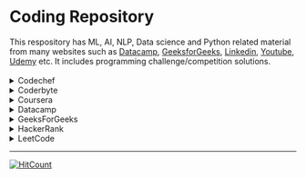 <!-- [keshav](https://www.google.com) -->

<!-- [Chef and Card Game](https://github.com/keshavsingh4522/Python/blob/master/Codechef/July%202020/Chef%20and%20Card%20Game.py) -->
<h1> Coding Repository</h2>
 This respository has ML, AI, NLP, Data science and Python related material from many websites such as <a href="https://www.datacamp.com">Datacamp</a>, <a href="https://www.geeksforgeeks.org">GeeksforGeeks</a>, <a href="https://www.linkedin.com">Linkedin</a>, <a href="https://www.youtube.com">Youtube</a>, <a href="https://www.udemy.com">Udemy</a> etc. It includes programming challenge/competition solutions.
 <br><br>

<details>
<summary>Codechef</summary>
   <ul>
      <li><a href="https://github.com/keshavsingh4522/Python/tree/master/Codechef/August%202020">August 2020 Long Challenge</a></li>
      <li><a href="https://github.com/keshavsingh4522/Python/tree/master/Codechef">July 2020 COOKOFF</a></li>
      <li><a href="https://github.com/keshavsingh4522/Python/tree/master/Codechef/July%202020">July 2020 Long Challenge</a></li>
      <li><a href="https://github.com/keshavsingh4522/Python/tree/master/Codechef/June%202020">June 2020 Long Challenge</a></li>
      <li><a href="https://github.com/keshavsingh4522/Python/tree/master/Codechef/IARCS%20OPC%20Judge%20Problems/C%2B%2B">IARCS OPC Judge Problems</a></li>
      <li><a href="https://github.com/keshavsingh4522/Python/tree/master/Codechef/Practise">Practice</a></li>
   </ul>
</details>

<details>
<summary>Coderbyte</summary>
<ul>
  <li><a href="https://github.com/keshavsingh4522/Python/tree/master/Coderbyte">Main</a></li>
</ul>
</details>

<details>
<summary>Coursera</summary>
<ul>
<li><a href="https://github.com/keshavsingh4522/Python/tree/master/Coursera/Data%20Analysis%20with%20Python">Data Analysis with Python</a></li>
<li><a href="https://github.com/keshavsingh4522/Python/tree/master/Coursera/Data%20Visualization%20with%20Python">Data Visualization with Python</a></li>
<li><a href="https://github.com/keshavsingh4522/Python/tree/master/Coursera/Databases%20and%20SQL%20for%20Data%20Science">Database and SQL For Data Science</a></li>
<li><a href="https://github.com/keshavsingh4522/Python/tree/master/Coursera/Python%20Data%20Structures">Python Data Structures</a></li>
<li><a href="https://github.com/keshavsingh4522/Python/tree/master/Coursera/Python%20for%20applied%20Data%20Science%20and%20AI">Python For Applied Data Science And AI</a></li>
<li><a href="https://github.com/keshavsingh4522/Python/tree/master/Coursera/Tools%20for%20Data%20Science">Tools for Data Science</a></li>
</ul>
</details>

<details>
<summary>Datacamp</summary>
  <ul>
    <li><a href="https://github.com/keshavsingh4522/Python/tree/master/Datacamp/IntermediatePython">Intermediate Python</a></li>
    <li><a href="https://github.com/keshavsingh4522/Python/tree/master/Datacamp/Intoduction%20to%20seaorn">Introduction to Seaorn</a></li>
    <li><a href="https://github.com/keshavsingh4522/Python/tree/master/Datacamp/Pandas%20Foundations">Pandas Foundation</a></li>
    <li><a href="https://github.com/keshavsingh4522/Python/tree/master/Datacamp/write_a_function">write_a_function</a></li>
  </ul>
</details>

<details>
<summary>GeeksForGeeks</summary>
  <ul>
    <li><a href="https://github.com/keshavsingh4522/Python/tree/master/GeeksForGeeks/Fork%20Python">Fork Python</a></li>
    <li><a href="https://github.com/keshavsingh4522/Python/tree/master/GeeksForGeeks/Sudo%20Placement%202019">Sudo Placement 2020</a></li>
  </ul>
</details>

<details>
<summary>HackerRank</summary>
  <ul>
    <li><a href="https://github.com/keshavsingh4522/Python/tree/master/HackerRank/30%20Days%20of%20Code">30 Days of Code</a></li>
    <li><a href="https://github.com/keshavsingh4522/Python/tree/master/HackerRank/Algorithms">Algorithms</a></li>
    <li><a href="https://github.com/keshavsingh4522/Python/tree/master/HackerRank/Contest(Asia%20Specific)">Contest(Asia Specific)</a></li>
    <li><a href="https://github.com/keshavsingh4522/Python/tree/master/HackerRank/Data%20Structure">Data Structures</a></li>
    <li><a href="https://github.com/keshavsingh4522/Python/tree/master/HackerRank/Interview%20Preparation%20Kit">Interview Preparation Kit</a></li>
    <li><a href="https://github.com/keshavsingh4522/Python/tree/master/HackerRank/Practise">Pratice</a></li>
    <li><a href="https://github.com/keshavsingh4522/Python/tree/master/HackerRank/String">String</a></li>
    <li><a href="https://github.com/keshavsingh4522/Python/tree/master/HackerRank/Virtusa">Virtusa</a></li>
  </ul>
</details>

<details>
<summary>LeetCode</summary>
  <ul>
    <li><a href="https://github.com/keshavsingh4522/Python/tree/master/LeetCode/August%20Leetcode%20Challenge">August Leetcode Challenge</a></li>
    <li><a href="https://github.com/keshavsingh4522/Python/tree/master/LeetCode/July%20LeetCoding%20Challenge%202020">July Leetcode Challenge</a></li>
    <li><a href="https://github.com/keshavsingh4522/Python/tree/master/LeetCode/Practice">Practice</a></li>
    <li><a href="https://github.com/keshavsingh4522/Python/tree/master/LeetCode/Problems">Problems</a></li>
    <li><a href="https://github.com/keshavsingh4522/Python/tree/master/LeetCode/September%20Leetcode%20Challenge">September Leetcode Challenge</a></li>
  </ul>
</details>

---

[![HitCount](http://hits.dwyl.com/keshavsingh4522/Python.svg)](http://hits.dwyl.com/keshavsingh4522/Python)

```

```
